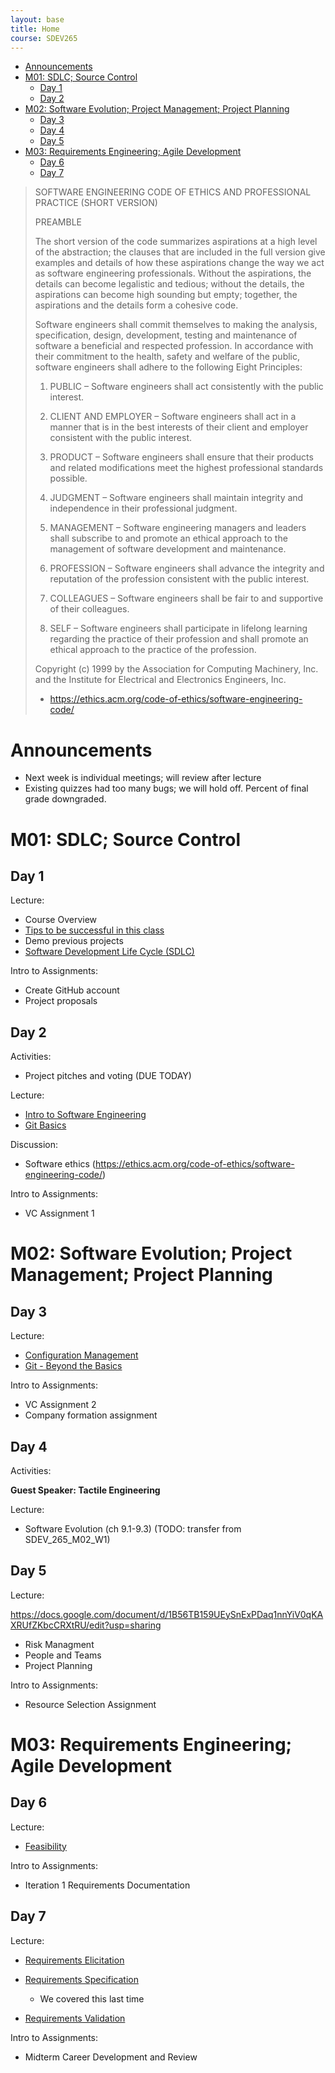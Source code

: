 ```yaml
---
layout: base
title: Home
course: SDEV265
---
```


<!--
TODO:
Discussion: Attend or watch prof. dev. webinar.
- I should probably give them  a few options.
- Microsoft dev conference
- Google cloud on air
https://cloudonair.withgoogle.com/
https://azure.microsoft.com/en-us/resources/events
-->

- [Announcements](#announcements)
- [M01: SDLC; Source Control](#m01-sdlc-source-control)
  - [Day 1](#day-1)
  - [Day 2](#day-2)
- [M02: Software Evolution; Project Management; Project Planning](#m02-software-evolution-project-management-project-planning)
  - [Day 3](#day-3)
  - [Day 4](#day-4)
  - [Day 5](#day-5)
- [M03: Requirements Engineering; Agile Development](#m03-requirements-engineering-agile-development)
  - [Day 6](#day-6)
  - [Day 7](#day-7)

> SOFTWARE ENGINEERING CODE OF ETHICS AND PROFESSIONAL PRACTICE (SHORT VERSION)
>
> PREAMBLE
>
> The short version of the code summarizes aspirations at a high level of the abstraction; the clauses that are included in the full version give examples and details of how these aspirations change the way we act as software engineering professionals. Without the aspirations, the details can become legalistic and tedious; without the details, the aspirations can become high sounding but empty; together, the aspirations and the details form a cohesive code.
>
> Software engineers shall commit themselves to making the analysis, specification, design, development, testing and maintenance of software a beneficial and respected profession. In accordance with their commitment to the health, safety and welfare of the public, software engineers shall adhere to the following Eight Principles:
>
> 1.  PUBLIC – Software engineers shall act consistently with the public interest.
>
> 2.  CLIENT AND EMPLOYER – Software engineers shall act in a manner that is in the best interests of their client and employer consistent with the public interest.
>
> 3.  PRODUCT – Software engineers shall ensure that their products and related modifications meet the highest professional standards possible.
>
> 4.  JUDGMENT – Software engineers shall maintain integrity and independence in their professional judgment.
>
> 5.  MANAGEMENT – Software engineering managers and leaders shall subscribe to and promote an ethical approach to the management of software development and maintenance.
>
> 6.  PROFESSION – Software engineers shall advance the integrity and reputation of the profession consistent with the public interest.
>
> 7.  COLLEAGUES – Software engineers shall be fair to and supportive of their colleagues.
>
> 8.  SELF – Software engineers shall participate in lifelong learning regarding the practice of their profession and shall promote an ethical approach to the practice of the profession.
>
> Copyright (c) 1999 by the Association for Computing Machinery, Inc. and the Institute for Electrical and Electronics Engineers, Inc.
>
> - https://ethics.acm.org/code-of-ethics/software-engineering-code/

# Announcements

- Next week is individual meetings; will review after lecture
- Existing quizzes had too many bugs; we will hold off. Percent of final grade downgraded.

# M01: SDLC; Source Control

## Day 1

Lecture:

- Course Overview
- [Tips to be successful in this class](intro_to_course.md)
- Demo previous projects
- [Software Development Life Cycle (SDLC)](../common/sdlc.html?course=SDEV265)

Intro to Assignments:

- Create GitHub account
- Project proposals

## Day 2

Activities:

- Project pitches and voting (DUE TODAY)

Lecture:

- [Intro to Software Engineering](software_engineering.md)
- [Git Basics](git_basics.md)

Discussion:

- Software ethics (https://ethics.acm.org/code-of-ethics/software-engineering-code/)

Intro to Assignments:

- VC Assignment 1

# M02: Software Evolution; Project Management; Project Planning

## Day 3

Lecture:

- [Configuration Management](configuration_management.md)
- [Git - Beyond the Basics](git_advanced.md)

Intro to Assignments:

- VC Assignment 2
- Company formation assignment

## Day 4

Activities:

**Guest Speaker: Tactile Engineering**

Lecture:

- Software Evolution (ch 9.1-9.3) (TODO: transfer from SDEV_265_M02_W1)

## Day 5

Lecture:

<!-- (TODO: transfer old notes SDEV_265_M03_W2) -->

https://docs.google.com/document/d/1B56TB159UEySnExPDaq1nnYiV0qKAXRUfZKbcCRXtRU/edit?usp=sharing

- Risk Managment
- People and Teams
- Project Planning

Intro to Assignments:

- Resource Selection Assignment

# M03: Requirements Engineering; Agile Development

## Day 6

Lecture:

- [Feasibility](feasibility.md)

Intro to Assignments:

- Iteration 1 Requirements Documentation

## Day 7

Lecture:

- [Requirements Elicitation](requirements_elicitation.md)

- [Requirements Specification](requirements_specification.md)

  - We covered this last time

- [Requirements Validation](requirements_validation.md)

Intro to Assignments:

- Midterm Career Development and Review

<!--
TODO:
Testing - SDEV_265_M04_W1
Reliability - SDEV_265_M04_W1
[SOLID Programming Principles] - SDEV_265_M04_W1
-->
